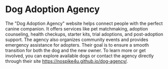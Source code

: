# Dog Adoption Agency
The "Dog Adoption Agency" website helps connect people with the perfect canine companion. It offers services like pet matchmaking, adoption counseling, health checkups, starter kits, trial adoptions, and post-adoption support. The agency also organizes community events and provides emergency assistance for adopters. Their goal is to ensure a smooth transition for both the dog and the new owner. To learn more or get involved, you can explore available dogs or contact the agency directly through their site https://nospike4u.github.io/dog-agency/.
